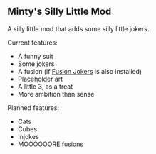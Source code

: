 ## Minty's Silly Little Mod

A silly little mod that adds some silly little jokers.

Current features:
- A funny suit
- Some jokers
- A fusion (if [Fusion Jokers](https://github.com/itayfeder/Fusion-Jokers) is also installed)
- Placeholder art
- A little 3, as a treat
- More ambition than sense

Planned features:
- Cats
- Cubes
- Injokes
- MOOOOOORE fusions 
